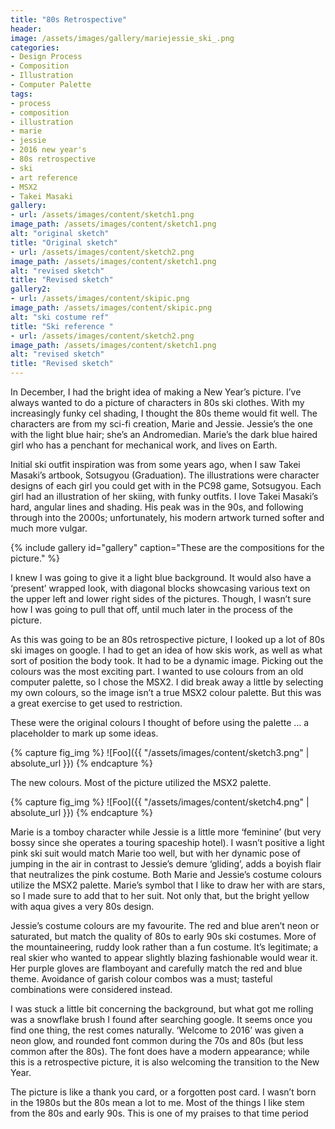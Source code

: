 ```yaml
---
title: "80s Retrospective"
header:
image: /assets/images/gallery/mariejessie_ski_.png
categories: 
- Design Process
- Composition
- Illustration
- Computer Palette
tags:
- process
- composition
- illustration
- marie
- jessie
- 2016 new year's
- 80s retrospective
- ski
- art reference
- MSX2
- Takei Masaki
gallery:
- url: /assets/images/content/sketch1.png
image_path: /assets/images/content/sketch1.png
alt: "original sketch"
title: "Original sketch"
- url: /assets/images/content/sketch2.png
image_path: /assets/images/content/sketch1.png
alt: "revised sketch"
title: "Revised sketch"
gallery2:
- url: /assets/images/content/skipic.png
image_path: /assets/images/content/skipic.png
alt: "ski costume ref"
title: "Ski reference "
- url: /assets/images/content/sketch2.png
image_path: /assets/images/content/sketch1.png
alt: "revised sketch"
title: "Revised sketch"
---
```

	
	
In December, I had the bright idea of making a New Year’s picture. I’ve always wanted to do a picture of characters in 80s ski clothes. With my increasingly funky cel shading, I thought the 80s theme would fit well. The characters are from my sci-fi creation, Marie and Jessie. Jessie’s the one with the light blue hair; she’s an Andromedian. Marie’s the dark blue haired girl who has a penchant for mechanical work, and lives on Earth.  

Initial ski outfit inspiration was from some years ago, when I saw Takei Masaki’s artbook, Sotsugyou (Graduation). The illustrations were character designs of each girl you could get with in the PC98 game, Sotsugyou. Each girl had an illustration of her skiing, with funky outfits.  I love Takei Masaki’s hard, angular lines and shading. His peak was in the 90s, and following through into the 2000s; unfortunately, his modern artwork turned softer and much more vulgar. 

{% include gallery id="gallery" caption="These are the compositions for the picture." %}

I knew I was going to give it a light blue background. It would also have a ‘present’ wrapped look, with diagonal blocks showcasing various text on the upper left and lower right sides of the pictures. Though, I wasn’t sure how I was going to pull that off, until much later in the process of the picture.

As this was going to be an 80s retrospective picture, I looked up a lot of 80s ski images on google. I had to get an idea of how skis work, as well as what sort of position the body took. It had to be a dynamic image. Picking out the colours was the most exciting part. I wanted to use colours from an old computer palette, so I chose the MSX2. I did break away a little by selecting my own colours, so the image isn’t a true MSX2 colour palette. But this was a great exercise to get used to restriction. 



These were the original colours I thought of before using the palette … a placeholder to mark up some ideas.

{% capture fig_img %}
![Foo]({{ "/assets/images/content/sketch3.png" | absolute_url }})
{% endcapture %}

The new colours. Most of the picture utilized the MSX2 palette. 

{% capture fig_img %}
![Foo]({{ "/assets/images/content/sketch4.png" | absolute_url }})
{% endcapture %}

Marie is a tomboy character while Jessie is a little more ‘feminine’ (but very bossy since she operates a touring spaceship hotel). I wasn’t positive a light pink ski suit would match Marie too well, but with her dynamic pose of jumping in the air in contrast to Jessie’s demure ‘gliding’, adds a boyish flair that neutralizes the pink costume. Both Marie and Jessie’s costume colours utilize the MSX2 palette. Marie’s symbol that I like to draw her with are stars, so I made sure to add that to her suit. Not only that, but the bright yellow with aqua gives a very 80s design. 

Jessie’s costume colours are my favourite. The red and blue aren’t neon or saturated, but match the quality of 80s to early 90s ski costumes. More of the mountaineering, ruddy look rather than a fun costume. It’s legitimate; a real skier who wanted to appear slightly blazing fashionable would wear it. Her purple gloves are flamboyant and carefully match the red and blue theme. Avoidance of garish colour combos was a must; tasteful combinations were considered instead.

I was stuck a little bit concerning the background, but what got me rolling was a snowflake brush I found after searching google. It seems once you find one thing, the rest comes naturally. ‘Welcome to 2016’ was given a neon glow, and rounded font common during the 70s and 80s (but less common after the 80s). The font does have a modern appearance; while this is a retrospective picture, it is also welcoming the transition to the New Year. 

The picture is like a thank you card, or a forgotten post card. I wasn’t born in the 1980s but the 80s mean a lot to me. Most of the things I like stem from the 80s and early 90s. This is one of my praises to that time period 
  
